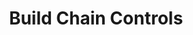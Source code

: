 ---
title: Build Chain Controls
wikipedia: https://en.wikipedia.org/wiki/Bruce_Willis
weight: 100
---